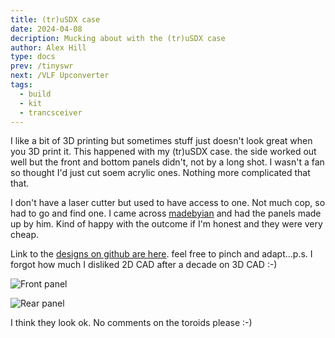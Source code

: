 ```yaml
---
title: (tr)uSDX case
date: 2024-04-08
decription: Mucking about with the (tr)uSDX case
author: Alex Hill
type: docs
prev: /tinyswr
next: /VLF Upconverter
tags:
  - build
  - kit
  - trancsceiver
---
```


I like a bit of 3D printing but sometimes stuff just doesn't look great when you 3D print it. This happened with my (tr)uSDX case. the side worked out well but the front and bottom panels didn't, not by a long shot. I wasn't a fan so thought I'd just cut soem acrylic ones. Nothing more complicated that that.

I don't have a laser cutter but used to have access to one. Not much cop, so had to go and find one. I came across [madebyian](https://www.madebyiang4mlw.co.uk/) and had the panels made up by him. Kind of happy with the outcome if I'm honest and they were very cheap.

Link to the [designs on github are here](https://github.com/g7kse/trusdx_case). feel free to pinch and adapt...p.s. I forgot how much I disliked 2D CAD after a decade on 3D CAD :-)

![Front panel](tru_front.jpg#cente)

![Rear panel](tru_back.jpg#cente)

I think they look ok. No comments on the toroids please :-)
